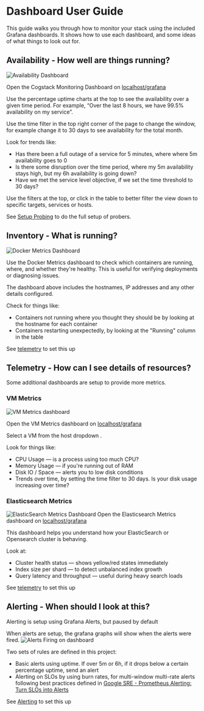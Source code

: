 # Dashboard User Guide
This guide walks you through how to monitor your stack using the included Grafana dashboards. It shows how to use each dashboard, and some ideas of what things to look out for.

## Availability - How well are things running?
![Availability Dashboard](../../_static/screenshots-dashboards-availability.png)

Open the Cogstack Monitoring Dashboard on [localhost/grafana](http://localhost/grafana/d/NEzutrbMk/cogstack-monitoring-dashboard) 

Use the percentage uptime charts at the top to see the availability over a given time period. For example, “Over the last 8 hours, we have 99.5% availability on my service”. 

Use the time filter in the top right corner of the page to change the window, for example change it to 30 days to see availability for the total month. 

Look for trends like:
- Has there been a full outage of a service for 5 minutes, where where 5m availability goes to 0
- Is there some disruption over the time period, where my 5m availability stays high, but my 6h availability is going down?
- Have we met the service level objective, if we set the time threshold to 30 days? 

Use the filters at the top, or click in the table to better filter the view down to specific targets, services or hosts. 

See [Setup Probing](../setup/probing.md) to do the full setup of probers.

## Inventory - What is running? 
![Docker Metrics Dashboard](../../_static/screenshots-dashboards-docker-metrics.png)

Use the Docker Metrics dashboard to check which containers are running, where, and whether they're healthy. This is useful for verifying deployments or diagnosing issues.

The dashboard above includes the hostnames, IP addresses and any other details configured. 

Check for things like:
- Containers not running where you thought they should be by looking at the hostname for each container
- Containers restarting unexpectedly, by looking at the "Running" column in the table

See [telemetry](../setup/telemetry.md) to set this up

## Telemetry - How can I see details of resources?
Some additional dashboards are setup to provide more metrics.

### VM Metrics
![ VM Metrics dashboard ](../../_static/screenshots-dashboards-vm-metrics.png)

Open the VM Metrics dashboard on [localhost/grafana](http://localhost/grafana/d/rYdddlPWk/vm-metrics-in-cogstack)

Select a VM from the host dropdown .

Look for things like:

- CPU Usage — is a process using too much CPU?
- Memory Usage — if you're running out of RAM 
- Disk IO / Space — alerts you to low disk conditions
- Trends over time, by setting the time filter to 30 days. Is your disk usage increasing over time?

### Elasticsearch Metrics
![ElasticSearch Metrics Dashboard](../../_static/screenshots-dashboards-es-metrics.png)
Open the Elasticsearch Metrics dashboard on [localhost/grafana](http://localhost/grafana/d/n_nxrE_mk/elasticsearch-metrics-in-cogstack)

This dashboard helps you understand how your ElasticSearch or Opensearch cluster is behaving. 

Look at:
- Cluster health status — shows yellow/red states immediately
- Index size per shard — to detect unbalanced index growth
- Query latency and throughput — useful during heavy search loads

See [telemetry](../setup/telemetry.md) to set this up

## Alerting - When should I look at this?
Alerting is setup using Grafana Alerts, but paused by default

When alerts are setup, the grafana graphs will show when the alerts were fired.
![Alerts Firing on dashboard](../../_static/screenshots-dashboards-alerts.png)

Two sets of rules are defined in this project:

- Basic alerts using uptime. If over 5m or 6h, if it drops below a certain percentage uptime, send an alert
- Alerting on SLOs by using burn rates, for multi-window multi-rate alerts following best practices defined in [Google SRE - Prometheus Alerting: Turn SLOs into Alerts](https://sre.google/workbook/alerting-on-slos/) 

See [Alerting](../setup/alerting.md) to set this up
